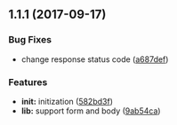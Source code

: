 <a name="1.1.1"></a>
## 1.1.1 (2017-09-17)


### Bug Fixes

* change response status code ([a687def](https://github.com/SensitiveMix/node-tim/commit/a687def))


### Features

* **init:** initization ([582bd3f](https://github.com/SensitiveMix/node-tim/commit/582bd3f))
* **lib:** support form and body ([9ab54ca](https://github.com/SensitiveMix/node-tim/commit/9ab54ca))



